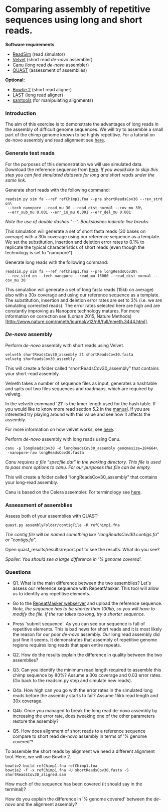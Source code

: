 # Comparing assembly of repetitive sequences using long and short reads.

**Software requirements**
- [ReadSim](http://sourceforge.net/p/readsim/wiki/manual/) (read simulator)
- [Velvet](https://www.ebi.ac.uk/~zerbino/velvet/) (short read *de-novo* assembler)
- [Canu](https://github.com/marbl/canu/releases) (long read *de-novo* assembler)
- [QUAST](http://bioinf.spbau.ru/quast) (assessment of assemblies)

**Optional:**
- [Bowtie 2](http://bowtie-bio.sourceforge.net/bowtie2/index.shtml) (short read aligner)
- [LAST](http://last.cbrc.jp/) (long read aligner)
- [samtools](http://www.htslib.org/download/) (for manipulating alignments)


### Introduction
The aim of this exercise is to demonstrate the advantages of long reads in the assembly of difficult genome sequences. We will try to assemble a small part of the chimp genome known to be highly repetitive. For a tutorial on de-novo assembly and read alignment see [here](https://github.com/demharters/assemblyTutorial).

### Generate test reads
For the purposes of this demonstration we will use simulated data. Download the reference sequence from [here](https://figshare.com/s/be47dc169f8759545b5a).
*If you would like to skip this step you can find simulated datasets for long and short reads under the same link.*

Generate short reads with the following command:

```
readsim.py sim fa --ref refChimp1.fna --pre shortReadsCov30 --rev_strd on\
 --tech nanopore --read_mu 30 --read_dist normal --cov_mu 30\
 --err_sub_mu 0.001 --err_in_mu 0.001 --err_del_mu 0.001
```
*Note the use of double dashes "--". Backslashes indicate line breaks*

This simulation will generate a set of short fasta reads (30 bases on average) with a 30x coverage using our reference sequence as a template. We set the substitution, insertion and deletion error rates to 0.1% to replicate the typical characteristics of short reads (even though the technology is set to "nanopore").

Generate long reads with the following command:

```
readsim.py sim fa --ref refChimp1.fna --pre longReadsCov30\
 --rev_strd on --tech nanopore --read_mu 15000 --read_dist normal --cov_mu 30
```

This simulation will generate a set of long fasta reads (15kb on average) also with a 30x coverage and using our reference sequence as a template. The substitution, insertion and deletion error rates are set to 3% (i.e. we are simulating corrected reads). The error rates selected here are high and are constantly improving as Nanopore technology matures. For more information on correction see (Loman 2015, Nature Methods)[http://www.nature.com/nmeth/journal/v12/n8/full/nmeth.3444.html].


### *De-novo* assembly

Perform *de-novo* assembly with short reads using Velvet.

``` 
velveth shortReadsCov30_assembly 21 shortReadsCov30.fasta
velvetg shorReadsCov30_assembly
```
This will create a folder called “shortReadsCov30_assembly” that contains your short-read assembly.

Velveth takes a number of sequence files as input, generates a hashtable and spits out two files sequences and roadmaps, which are required by velvetg.

In the velveth command '21' is the kmer length used for the hash table. If you would like to know more read section 5.2 in the [manual](http://www.ebi.ac.uk/~zerbino/velvet/Manual.pdf). If you are interested try playing around with this value and see how it affects the assembly.

For more information on how velvet works, see [here](http://microbialinformaticsj.biomedcentral.com/articles/10.1186/2042-5783-3-2).

Perform *de-novo* assembly with long reads using Canu.

```
canu -p longReadsCov30 -d longReadsCov30_assembly genomesize=184664\
 -nanopore-raw longReadsCov30.fasta
```
*Canu requires a file "specfile.dat" in the working directory. This file is used to pass more options to canu. For our purposes this file can be empty.*

This will create a folder called “longReadsCov30_assembly” that contains your long-read assembly.

Canu is based on the Celera assembler. For terminology see [here](http://wgs-assembler.sourceforge.net/wiki/index.php/Celera_Assembler_Terminology).

### Assessment of assemblies
Assess both of your assemblies with QUAST:

```
quast.py assemblyFolder/contigFile -R refChimp1.fna
```
*The contig file will be named something like "longReadsCov30.contigs.fa" or "contigs.fa".*

Open quast_results/results/report.pdf to see the results. What do you see?

*Spoiler: You should see a large difference in '% genome covered'.*


### Questions
- Q1. What is the main difference between the two assemblies?
Let's assess our reference sequence with RepeatMasker. This tool will allow us to identify any repetitive elements.
- Go to the [RepeatMasker webserver](http://www.repeatmasker.org/cgi-bin/WEBRepeatMasker) and upload the reference sequence.
*Note, the sequence has to be shorter than 100kb, so you will have to modify the file. If the run takes too long, try a shorter sequence.*
- Press 'submit sequence'.
As you can see our sequence is full of repetitive elements. This is bad news for short reads and it is most likely the reason for our poor *de-novo* assembly. Our long read assembly did just fine it seems. It demonstrates that assembly of repetitive genome regions requires long reads that span entire repeats.

- Q2. How do the results explain the difference in quality between the two assemblies?
- Q3. Can you identify the minimum read length required to assemble this chimp sequence by 80%? Assume a 30x coverage and 0.03 error rates. (Go back to the readsim.py step and simulate new reads).
- Q4a. How high can you go with the error rates in the simulated long reads before the assembly starts to fail? Assume 15kb read length and 30x coverage.
- Q4b. Once you managed to break the long read de-novo assembly by increasing the error rate, does tweaking one of the other parameters restore the assembly?
- Q5. How does alignment of short reads to a reference sequence compare to short read de-novo assembly in terms of '% genome covered'?

To assemble the short reads by alignment we need a different alignment tool. Here, we will use Bowtie 2.

```
bowtie2-build refChimp1.fna refChimp1.fna
bowtie2 -f -x refChimp1.fna -U shortReadsCov30.fasta -S shortReadsCov30_aligned.sam
```
<!--- samtools view -bS shortReadsCov30_aligned.sam > shortReadsCov30_aligned.bam --->
<!--- samtools sort shortReadsCov30_aligned.bam shortReadsCov30_aligned.sorted.bam --->
<!--- samtools index shortReadsCov30_aligned.sorted.bam --->
How much of the sequence has been covered (it should say in the terminal)?

<!--- Tutorial on [samtools](http://biobits.org/samtools_primer.html). --->

<!--- To see how much of your genome was mapped, run:

<!--- samtools flagstat shortReadsCov30_aligned.sorted.bam --->

How do you explain the difference in '% genome covered' between the *de-novo* and the alignment assembly?

